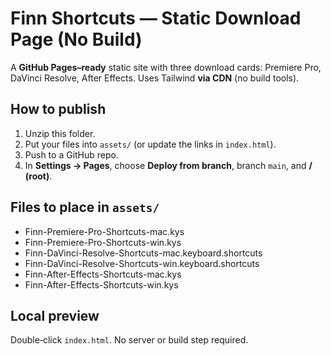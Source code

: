 # Finn Shortcuts — Static Download Page (No Build)

A **GitHub Pages–ready** static site with three download cards: Premiere Pro, DaVinci Resolve, After Effects. Uses Tailwind **via CDN** (no build tools).

## How to publish
1. Unzip this folder.
2. Put your files into `assets/` (or update the links in `index.html`).
3. Push to a GitHub repo.
4. In **Settings → Pages**, choose **Deploy from branch**, branch `main`, and **/ (root)**.

## Files to place in `assets/`
- Finn-Premiere-Pro-Shortcuts-mac.kys
- Finn-Premiere-Pro-Shortcuts-win.kys
- Finn-DaVinci-Resolve-Shortcuts-mac.keyboard.shortcuts
- Finn-DaVinci-Resolve-Shortcuts-win.keyboard.shortcuts
- Finn-After-Effects-Shortcuts-mac.kys
- Finn-After-Effects-Shortcuts-win.kys

## Local preview
Double‑click `index.html`. No server or build step required.
